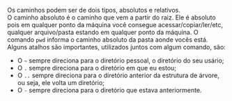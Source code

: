 Os caminhos podem ser de dois tipos, absolutos e relativos.<br>
O caminho absoluto é o caminho que vem a partir do raiz. Ele é absoluto pois em qualquer ponto da máquina você consegue acessar/copiar/ler/etc, qualquer arquivo/pasta estando em qualquer ponto da máquina.
O comando `pwd` informa o caminho absoluto da pasta aonde vocês está.
Alguns atalhos são importantes, utilizados juntos com algum comando, são:
- O `~` sempre direciona para o diretório pessoal, o diretório do seu usário;
- O `.` sempre direciona para o diretório em que eu estou;
- O `..` sempre direciona para o diretório anterior da estrutura de árvore, ou seja, ele volta um diretório;
- O `-` sempre direciona para o diretório que estava anteriormente.